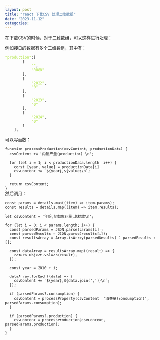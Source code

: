 ```yaml
---
layout: post
title: "react 下载CSV 处理二维数组"
date: "2023-11-12"
categories: 
---
```

<p>在下载CSV的时候，对于二维数组，可以这样进行处理：</p>

<p>例如接口的数据有多个二维数组，其中有：</p>

<pre>
<code><span style="color:#abe338">&quot;production&quot;</span>:[
        [
            <span style="color:#abe338">&quot;&quot;</span>,
            <span style="color:#abe338">&quot;R888&quot;</span>
        ],
        [
            <span style="color:#abe338">&quot;2022&quot;</span>,
            <span style="color:#abe338">&quot;0&quot;</span>
        ],
        [
            <span style="color:#abe338">&quot;2023&quot;</span>,
            <span style="color:#abe338">&quot;0&quot;</span>
        ],
        [
            <span style="color:#abe338">&quot;2024&quot;</span>,
            <span style="color:#abe338">&quot;0&quot;</span>
        ]
    ],
</code></pre>

<p>可以写函数：</p>

<pre>
<code>function processProduction(csvContent, productionData) {
  csvContent += &#39;内销产量(production) \n&#39;;

  for (let i = 1; i &lt; productionData.length; i++) {
    const [year, value] = productionData[i];
    csvContent += `${year},${value}\n`;
  }

  return csvContent;
}
</code>然后调用：
</pre>

<pre>
<code>const params = details.map((item) =&gt; item.params);
const results = details.map((item) =&gt; item.results);

let csvContent = &#39;年份,初始库存量,总排放\n&#39;;

for (let i = 0; i &lt; params.length; i++) {
  const parsedParams = JSON.parse(params[i]);
  const parsedResults = JSON.parse(results[i]);
  const resultsArray = Array.isArray(parsedResults) ? parsedResults : [];

  const dataArray = resultsArray.map((result) =&gt; {
    return Object.values(result);
  });

  const year = 2010 + i;

  dataArray.forEach((data) =&gt; {
    csvContent += `${year},${data.join(&#39;,&#39;)}\n`;
  });

  if (parsedParams?.consumption) {
    csvContent = processProperty(csvContent, &#39;消费量(consumption)&#39;, parsedParams.consumption);
  }

  if (parsedParams?.production) {
    csvContent = processProduction(csvContent, parsedParams.production);
  }
}
</code></pre>

